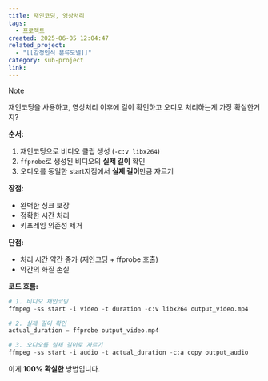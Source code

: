 ```yaml
---
title: 재인코딩, 영상처리
tags:
  - 프로젝트
created: 2025-06-05 12:04:47
related_project:
  - "[[감정인식 분류모델]]"
category: sub-project
link:
---
```


> [!NOTE]
> 재인코딩을 사용하고, 영상처리 이후에 길이 확인하고 오디오 처리하는게 가장 확실한거지?

**순서:**

1. 재인코딩으로 비디오 클립 생성 (`-c:v libx264`)
2. `ffprobe`로 생성된 비디오의 **실제 길이** 확인
3. 오디오를 동일한 start지점에서 **실제 길이**만큼 자르기

**장점:**

- 완벽한 싱크 보장
- 정확한 시간 처리
- 키프레임 의존성 제거

**단점:**

- 처리 시간 약간 증가 (재인코딩 + ffprobe 호출)
- 약간의 화질 손실

**코드 흐름:**

```python
# 1. 비디오 재인코딩
ffmpeg -ss start -i video -t duration -c:v libx264 output_video.mp4

# 2. 실제 길이 확인  
actual_duration = ffprobe output_video.mp4

# 3. 오디오를 실제 길이로 자르기
ffmpeg -ss start -i audio -t actual_duration -c:a copy output_audio
```

이게 **100% 확실한** 방법입니다.